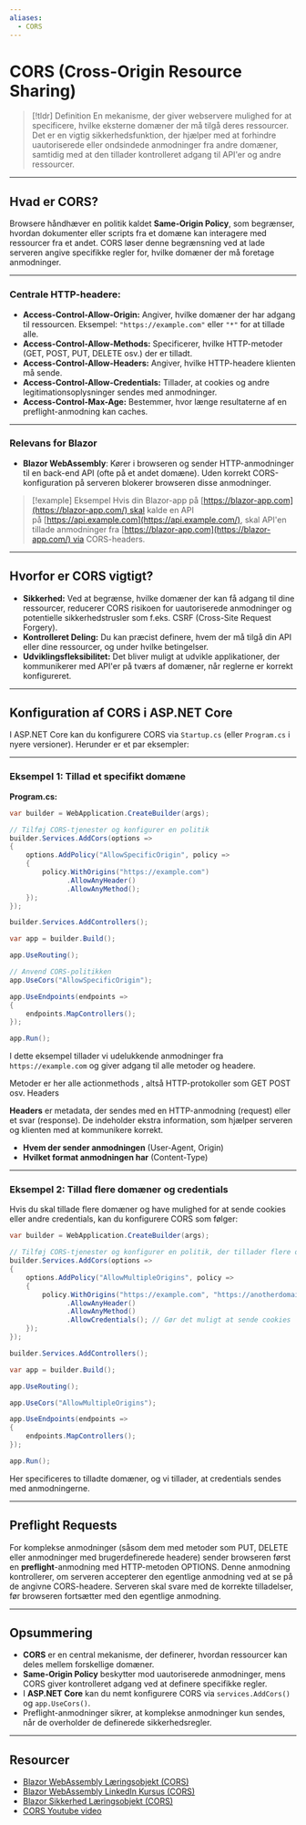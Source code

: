 ```yaml
---
aliases:
  - CORS
---
```

# CORS (Cross-Origin Resource Sharing)

> [!tldr] Definition
> En mekanisme, der giver webservere mulighed for at specificere, hvilke eksterne domæner der må tilgå deres ressourcer. 
> Det er en vigtig sikkerhedsfunktion, der hjælper med at forhindre uautoriserede eller ondsindede anmodninger fra andre domæner, samtidig med at den tillader kontrolleret adgang til API'er og andre ressourcer.

---

## Hvad er CORS?
Browsere håndhæver en politik kaldet **Same-Origin Policy**, som begrænser, hvordan dokumenter eller scripts fra et domæne kan interagere med ressourcer fra et andet. CORS løser denne begrænsning ved at lade serveren angive specifikke regler for, hvilke domæner der må foretage anmodninger.

---

### Centrale HTTP-headere:
- **Access-Control-Allow-Origin:** Angiver, hvilke domæner der har adgang til ressourcen. Eksempel: `"https://example.com"` eller `"*"` for at tillade alle.
- **Access-Control-Allow-Methods:** Specificerer, hvilke HTTP-metoder (GET, POST, PUT, DELETE osv.) der er tilladt.
- **Access-Control-Allow-Headers:** Angiver, hvilke HTTP-headere klienten må sende.
- **Access-Control-Allow-Credentials:** Tillader, at cookies og andre legitimationsoplysninger sendes med anmodninger.
- **Access-Control-Max-Age:** Bestemmer, hvor længe resultaterne af en preflight-anmodning kan caches.

---

### Relevans for Blazor
- **Blazor WebAssembly**: Kører i browseren og sender HTTP-anmodninger til en back-end API (ofte på et andet domæne). Uden korrekt CORS-konfiguration på serveren blokerer browseren disse anmodninger.

> [!example] Eksempel
> Hvis din Blazor-app på [https://blazor-app.com](https://blazor-app.com/) skal kalde en API på [https://api.example.com](https://api.example.com/), skal API'en tillade anmodninger fra [https://blazor-app.com](https://blazor-app.com/) via CORS-headers.

---

## Hvorfor er CORS vigtigt?
- **Sikkerhed:** Ved at begrænse, hvilke domæner der kan få adgang til dine ressourcer, reducerer CORS risikoen for uautoriserede anmodninger og potentielle sikkerhedstrusler som f.eks. CSRF (Cross-Site Request Forgery).
- **Kontrolleret Deling:** Du kan præcist definere, hvem der må tilgå din API eller dine ressourcer, og under hvilke betingelser.
- **Udviklingsfleksibilitet:** Det bliver muligt at udvikle applikationer, der kommunikerer med API'er på tværs af domæner, når reglerne er korrekt konfigureret.


---

## Konfiguration af CORS i ASP.NET Core
I ASP.NET Core kan du konfigurere CORS via `Startup.cs` (eller `Program.cs` i nyere versioner). Herunder er et par eksempler:

---

### Eksempel 1: Tillad et specifikt domæne
**Program.cs:**
```csharp
var builder = WebApplication.CreateBuilder(args);

// Tilføj CORS-tjenester og konfigurer en politik
builder.Services.AddCors(options =>
{
    options.AddPolicy("AllowSpecificOrigin", policy =>
    {
        policy.WithOrigins("https://example.com")
              .AllowAnyHeader()
              .AllowAnyMethod();
    });
});

builder.Services.AddControllers();

var app = builder.Build();

app.UseRouting();

// Anvend CORS-politikken
app.UseCors("AllowSpecificOrigin");

app.UseEndpoints(endpoints =>
{
    endpoints.MapControllers();
});

app.Run();

```
I dette eksempel tillader vi udelukkende anmodninger fra `https://example.com` og giver adgang til alle metoder og headere.

Metoder er her alle actionmethods , altså HTTP-protokoller som GET POST osv.
Headers

**Headers** er metadata, der sendes med en HTTP-anmodning (request) eller et svar (response). De indeholder ekstra information, som hjælper serveren og klienten med at kommunikere korrekt.
- **Hvem der sender anmodningen** (User-Agent, Origin)
- **Hvilket format anmodningen har** (Content-Type)

---

### Eksempel 2: Tillad flere domæner og credentials
Hvis du skal tillade flere domæner og have mulighed for at sende cookies eller andre credentials, kan du konfigurere CORS som følger:
```csharp
var builder = WebApplication.CreateBuilder(args);

// Tilføj CORS-tjenester og konfigurer en politik, der tillader flere domæner og credentials
builder.Services.AddCors(options =>
{
    options.AddPolicy("AllowMultipleOrigins", policy =>
    {
        policy.WithOrigins("https://example.com", "https://anotherdomain.com")
              .AllowAnyHeader()
              .AllowAnyMethod()
              .AllowCredentials(); // Gør det muligt at sende cookies
    });
});

builder.Services.AddControllers();

var app = builder.Build();

app.UseRouting();

app.UseCors("AllowMultipleOrigins");

app.UseEndpoints(endpoints =>
{
    endpoints.MapControllers();
});

app.Run();

```
Her specificeres to tilladte domæner, og vi tillader, at credentials sendes med anmodningerne.

---

## Preflight Requests
For komplekse anmodninger (såsom dem med metoder som PUT, DELETE eller anmodninger med brugerdefinerede headere) sender browseren først en **preflight**-anmodning med HTTP-metoden OPTIONS. Denne anmodning kontrollerer, om serveren accepterer den egentlige anmodning ved at se på de angivne CORS-headere. Serveren skal svare med de korrekte tilladelser, før browseren fortsætter med den egentlige anmodning.

---

## Opsummering
- **CORS** er en central mekanisme, der definerer, hvordan ressourcer kan deles mellem forskellige domæner.
- **Same-Origin Policy** beskytter mod uautoriserede anmodninger, mens CORS giver kontrolleret adgang ved at definere specifikke regler.
- I **ASP.NET Core** kan du nemt konfigurere CORS via `services.AddCors()` og `app.UseCors()`.
- Preflight-anmodninger sikrer, at komplekse anmodninger kun sendes, når de overholder de definerede sikkerhedsregler.

---

## Resourcer
- [Blazor WebAssembly Læringsobjekt (CORS)](https://scorm.itslearning.com/data/3289/C20150/ims_import_38/scormcontent/index.html#/lessons/BteImlY66O1cDAtgfjL-ZesFTMHQvpiu)
- [Blazor WebAssembly LinkedIn Kursus (CORS)](https://www.linkedin.com/learning/blazor-webassembly-foundational-skills/cross-origin-resource-sharing-cors?resume=false&u=57075649)
- [Blazor Sikkerhed Læringsobjekt (CORS)](https://scorm.itslearning.com/data/3289/C20150/ims_import_41/scormcontent/index.html#/lessons/vHoDf8CJz0qFMikvmpJ1PGHbMoLjbnWM)
- [CORS Youtube video](https://www.youtube.com/watch?v=4KHiSt0oLJ0&t=136s&ab_channel=Fireship)